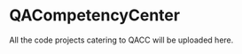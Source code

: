 QACompetencyCenter
==================

All the code projects catering to QACC will be uploaded here.
